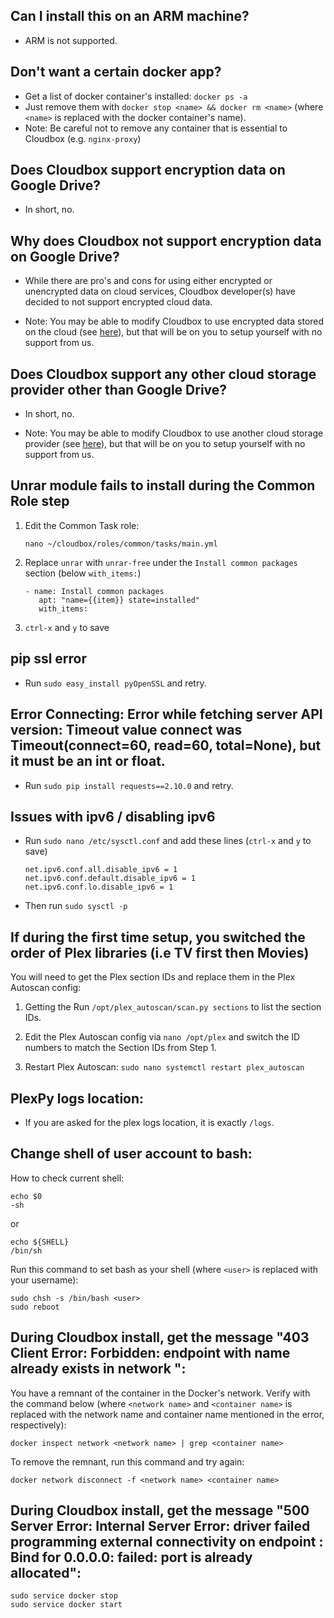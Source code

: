 ## Can I install this on an ARM machine?

  - ARM is not supported.

## Don't want a certain docker app?

- Get a list of docker container's installed: `docker ps -a`  
- Just remove them with `docker stop <name> && docker rm <name>` (where `<name>` is replaced with the docker container's name).
- Note: Be careful not to remove any container that is essential to Cloudbox (e.g. `nginx-proxy`)

## Does Cloudbox support encryption data on Google Drive?

  - In short, no.

## Why does Cloudbox not support encryption data on Google Drive?

 - While there are pro's and cons for using either encrypted or unencrypted data on cloud services, Cloudbox developer(s) have decided to not support encrypted cloud data. 

 - Note: You may be able to modify Cloudbox to use encrypted data stored on the cloud (see [here](https://github.com/dweidenfeld/plexdrive/blob/master/TUTORIAL.md)), but that will be on you to setup yourself with no support from us.

## Does Cloudbox support any other cloud storage provider other than Google Drive?

 - In short, no.

 - Note: You may be able to modify Cloudbox to use another cloud storage provider (see [here](https://rclone.org/commands/rclone_mount/)), but that will be on you to setup yourself with no support from us.


## Unrar module fails to install during the Common Role step


  1. Edit the Common Task role:

      ```
      nano ~/cloudbox/roles/common/tasks/main.yml
      ```

  1. Replace `unrar` with `unrar-free` under the `Install common packages` section (below `with_items:`)

      ```
      - name: Install common packages
         apt: "name={{item}} state=installed"
         with_items:

      ```
  1. `ctrl-x` and `y` to save

## pip ssl error

   - Run `sudo easy_install pyOpenSSL` and retry.


## Error Connecting:  Error while fetching server API version: Timeout value connect was Timeout(connect=60, read=60, total=None), but it must be an int or float.

  - Run `sudo pip install requests==2.10.0` and retry.

## Issues with ipv6 / disabling ipv6

  - Run `sudo nano /etc/sysctl.conf` and add these lines (`ctrl-x` and `y` to save)

    ```
    net.ipv6.conf.all.disable_ipv6 = 1
    net.ipv6.conf.default.disable_ipv6 = 1
    net.ipv6.conf.lo.disable_ipv6 = 1
    ```
  - Then run `sudo sysctl -p`

## If during the first time setup, you switched the order of Plex libraries (i.e TV first then Movies)

  You will need to get the Plex section IDs and replace them in the Plex Autoscan config:

  1. Getting the Run `/opt/plex_autoscan/scan.py sections` to list the section IDs.

  1. Edit the Plex Autoscan config via `nano /opt/plex` and switch the ID numbers to match the Section IDs from Step 1.

  1. Restart Plex Autoscan: `sudo nano systemctl restart plex_autoscan`   

## PlexPy logs location:

  - If you are asked for the plex logs location, it is exactly `/logs`.

## Change shell of user account to bash:

How to check current shell:

```shell
echo $0
-sh
```

or

```shell
echo ${SHELL}
/bin/sh
```

Run this command to set bash as your shell (where `<user>` is replaced with your username):

```
sudo chsh -s /bin/bash <user>
sudo reboot
```

## During Cloudbox install, get the message "403 Client Error: Forbidden: endpoint with name <container name> already exists in network <network name>":

You have a remnant of the container in the Docker's network. Verify with the command below (where `<network name>` and `<container name>` is replaced with the network name and container name mentioned in the error, respectively):
```
docker inspect network <network name> | grep <container name>
```

To remove the remnant, run this command and try again:

```
docker network disconnect -f <network name> <container name>
```


## During Cloudbox install, get the message "500 Server Error: Internal Server Error: driver failed programming external connectivity on endpoint <container name>: Bind for 0.0.0.0:<port number> failed: port is already allocated":

```
sudo service docker stop
sudo service docker start
```
